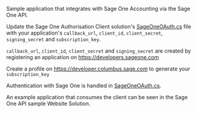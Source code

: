 Sample application that integrates with Sage One Accounting via the Sage One API.

Update the Sage One Authorisation Client solution's [SageOneOAuth.cs](Sage%20One%20Authorisation%20Client/SageOneOAuth.cs) file with your application's `callback_url`, `client_id`, `client_secret`, `signing_secret` and `subscription_key`.

`callback_url`, `client_id`, `client_secret` and `signing_secret` are created by registering an application on https://developers.sageone.com

Create a profile on https://developer.columbus.sage.com to generate your `subscription_key`

Authentication with Sage One is handled in [SageOneOAuth.cs](Sage%20One%20Authorisation%20Client/SageOneOAuth.cs).

An example application that consumes the client can be seen in the Sage One API sample Website Solution.
